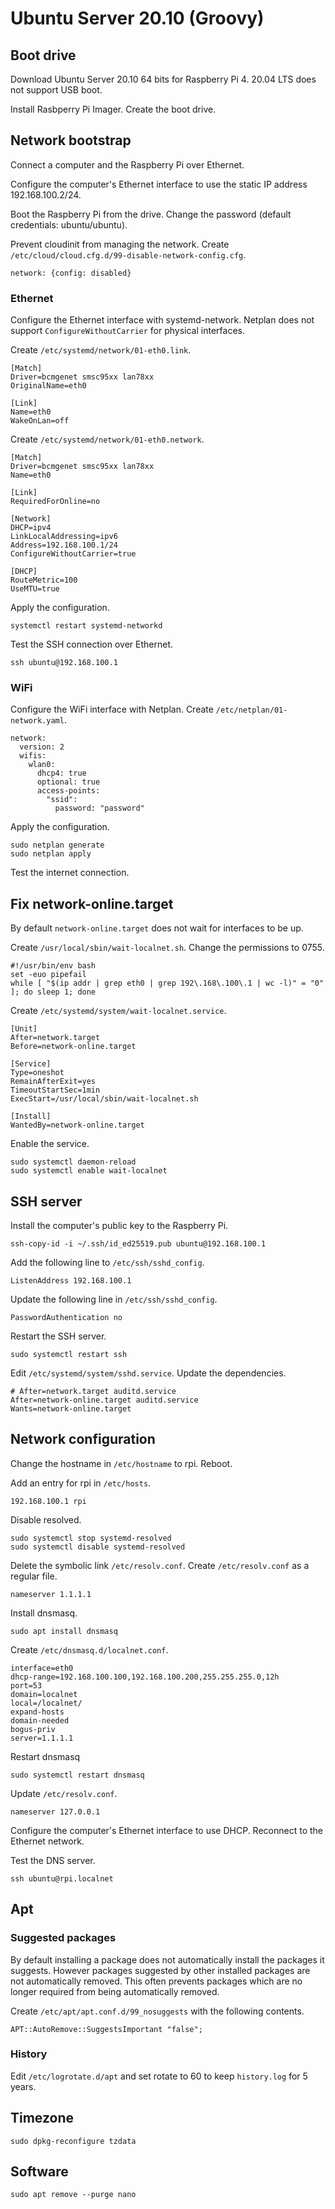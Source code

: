 # Ubuntu Server 20.10 (Groovy)

## Boot drive

Download Ubuntu Server 20.10 64 bits for Raspberry Pi 4. 20.04 LTS does not support USB boot.

Install Rasbperry Pi Imager. Create the boot drive.

## Network bootstrap

Connect a computer and the Raspberry Pi over Ethernet.

Configure the computer's Ethernet interface to use the static IP address 192.168.100.2/24.

Boot the Raspberry Pi from the drive. Change the password (default credentials: ubuntu/ubuntu).

Prevent cloudinit from managing the network. Create `/etc/cloud/cloud.cfg.d/99-disable-network-config.cfg`.

    network: {config: disabled}

### Ethernet

Configure the Ethernet interface with systemd-network. Netplan does not support `ConfigureWithoutCarrier` for physical interfaces.

Create `/etc/systemd/network/01-eth0.link`.

    [Match]
    Driver=bcmgenet smsc95xx lan78xx
    OriginalName=eth0

    [Link]
    Name=eth0
    WakeOnLan=off

Create `/etc/systemd/network/01-eth0.network`.

    [Match]
    Driver=bcmgenet smsc95xx lan78xx
    Name=eth0

    [Link]
    RequiredForOnline=no

    [Network]
    DHCP=ipv4
    LinkLocalAddressing=ipv6
    Address=192.168.100.1/24
    ConfigureWithoutCarrier=true

    [DHCP]
    RouteMetric=100
    UseMTU=true

Apply the configuration.

    systemctl restart systemd-networkd

Test the SSH connection over Ethernet.

    ssh ubuntu@192.168.100.1

### WiFi

Configure the WiFi interface with Netplan. Create `/etc/netplan/01-network.yaml`.

    network:
      version: 2
      wifis:
        wlan0:
          dhcp4: true
          optional: true
          access-points:
            "ssid":
              password: "password"

Apply the configuration.

    sudo netplan generate
    sudo netplan apply

Test the internet connection.

## Fix network-online.target

By default `network-online.target` does not wait for interfaces to be up.

Create `/usr/local/sbin/wait-localnet.sh`. Change the permissions to 0755.

    #!/usr/bin/env bash
    set -euo pipefail
    while [ "$(ip addr | grep eth0 | grep 192\.168\.100\.1 | wc -l)" = "0" ]; do sleep 1; done

Create `/etc/systemd/system/wait-localnet.service`.

    [Unit]
    After=network.target
    Before=network-online.target

    [Service]
    Type=oneshot
    RemainAfterExit=yes
    TimeoutStartSec=1min
    ExecStart=/usr/local/sbin/wait-localnet.sh

    [Install]
    WantedBy=network-online.target

Enable the service.

    sudo systemctl daemon-reload
    sudo systemctl enable wait-localnet

## SSH server

Install the computer's public key to the Raspberry Pi.

    ssh-copy-id -i ~/.ssh/id_ed25519.pub ubuntu@192.168.100.1

Add the following line to `/etc/ssh/sshd_config`.

    ListenAddress 192.168.100.1

Update the following line in `/etc/ssh/sshd_config`.

    PasswordAuthentication no

Restart the SSH server.

    sudo systemctl restart ssh

Edit `/etc/systemd/system/sshd.service`. Update the dependencies.

    # After=network.target auditd.service
    After=network-online.target auditd.service
    Wants=network-online.target

## Network configuration

Change the hostname in `/etc/hostname` to rpi. Reboot.

Add an entry for rpi in `/etc/hosts`.

    192.168.100.1 rpi

Disable resolved.

    sudo systemctl stop systemd-resolved
    sudo systemctl disable systemd-resolved

Delete the symbolic link `/etc/resolv.conf`. Create `/etc/resolv.conf` as a regular file.

    nameserver 1.1.1.1

Install dnsmasq.

    sudo apt install dnsmasq

Create `/etc/dnsmasq.d/localnet.conf`.

    interface=eth0
    dhcp-range=192.168.100.100,192.168.100.200,255.255.255.0,12h
    port=53
    domain=localnet
    local=/localnet/
    expand-hosts
    domain-needed
    bogus-priv
    server=1.1.1.1

Restart dnsmasq

    sudo systemctl restart dnsmasq

Update `/etc/resolv.conf`.

    nameserver 127.0.0.1

Configure the computer's Ethernet interface to use DHCP. Reconnect to the Ethernet network.

Test the DNS server.

    ssh ubuntu@rpi.localnet

## Apt

### Suggested packages

By default installing a package does not automatically install the packages it suggests. However packages suggested by other installed packages are not automatically removed. This often prevents packages which are no longer required from being automatically removed.

Create `/etc/apt/apt.conf.d/99_nosuggests` with the following contents.

    APT::AutoRemove::SuggestsImportant "false";

### History

Edit `/etc/logrotate.d/apt` and set rotate to 60 to keep `history.log` for 5 years.

## Timezone

    sudo dpkg-reconfigure tzdata

## Software

    sudo apt remove --purge nano
